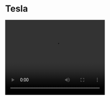 # Tesla

<video width="320" height="240" controls>
  <source src="movie.mp4" type="video/mp4">
Your browser does not support the video tag.
</video>
